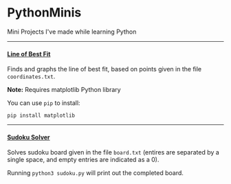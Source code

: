 # PythonMinis
Mini Projects I've made while learning Python 

---
#### [Line of Best Fit](tree/master/lobf)
Finds and graphs the line of best fit, based on points given in the file `coordinates.txt`.

**Note:** Requires matplotlib Python library

You can use `pip` to install:

`pip install matplotlib`

---
#### [Sudoku Solver](tree/master/sudoku)
Solves sudoku board given in the file `board.txt` (entires are separated by a single space, and empty entries are indicated as a 0).

Running `python3 sudoku.py` will print out the completed board.
